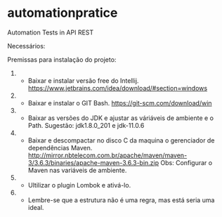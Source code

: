 # automationpratice
Automation Tests in API REST

Necessários:

Premissas para instalação do projeto:
1. - Baixar e instalar versão free do Intellij. https://www.jetbrains.com/idea/download/#section=windows
2. - Baixar e instalar o GIT Bash. https://git-scm.com/download/win
3. - Baixar as versões do JDK e ajustar as váriáveis de ambiente e o Path. Sugestão: jdk1.8.0_201 e jdk-11.0.6
4. - Baixar e descompactar no disco C da maquina o gerenciador de dependências Maven. http://mirror.nbtelecom.com.br/apache/maven/maven-3/3.6.3/binaries/apache-maven-3.6.3-bin.zip
Obs: Configurar o Maven nas variáveis de ambiente.
5. - Ultilizar o plugin Lombok e ativá-lo.
6. - Lembre-se que a estrutura não é uma regra, mas está seria uma ideal.
